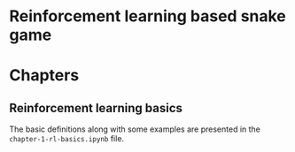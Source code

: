# Reinforcement learning based snake game 

# Chapters

## Reinforcement learning basics 

The basic definitions along with some examples are presented in the `chapter-1-rl-basics.ipynb` file. 